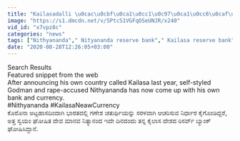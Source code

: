 ```yaml
---
title: "Kailasadalli \u0cac\u0cbf\u0ca1\u0cc1\u0c97\u0ca1\u0cc6\u0caf\u0cbe\u0caf\u0ccd\u0ca4\u0cc1 Nithyananda's \u0cb9\u0cca\u0cb8 \u0c95\u0cb0\u0cc6\u0ca8\u0ccd\u0cb8\u0cbf Oneindia Kannada"
image: "https://s1.dmcdn.net/v/SPtcS1VGFqOSeUNJR/x240"
vid_id: "x7vpz8c"
categories: "news"
tags: ["Nithyananda"," Nityananda reserve bank"," Kailasa reserve bank"]
date: "2020-08-28T12:26:05+03:00"
---
```

Search Results  <br>Featured snippet from the web  <br>After announcing his own country called Kailasa last year, self-styled Godman and rape-accused Nithyananda has now come up with his own bank and currency.  <br>#Nithyananda #KailasaNeawCurrency  <br>ಕೊರೊನಾ ಅಟ್ಟಹಾಸದಿಂದಾಗಿ ಭಾರತದಲ್ಲಿ ಗಣೇಶ ಚತುರ್ಥಿಯನ್ನು ಸರಳವಾಗಿ ಆಚರಿಸುವ ನಿರ್ಧಾರ ಕೈಗೊಂಡಿದ್ದರೆ, ಅತ್ತ ಸ್ವಯಂ ಘೋಷಿತ ದೇವ ಮಾನವ ನಿತ್ಯಾನಂದ ಇದೇ ದಿನದಂದು ತನ್ನ ಕೈಲಾಸ ದೇಶದ ರಿಸರ್ವ್ ಬ್ಯಾಂಕ್ ಘೋಷಿಸಿದ್ದಾನೆ.
